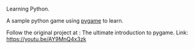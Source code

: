 Learning Python.

A sample python game using [pygame](https://github.com/clear-code-projects/UltimatePygameIntro) to learn.

Follow the original project at : The ultimate introduction to pygame. Link: https://youtu.be/AY9MnQ4x3zk
